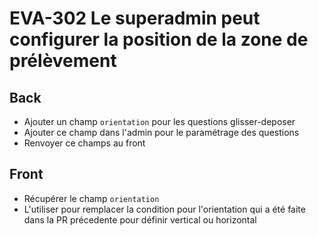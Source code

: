 # EVA-302 Le superadmin peut configurer la position de la zone de prélèvement

## Back
- Ajouter un champ `orientation` pour les questions glisser-deposer
- Ajouter ce champ dans l'admin pour le paramétrage des questions
- Renvoyer ce champs au front

## Front
- Récupérer le champ `orientation`
- L'utiliser pour remplacer la condition pour l'orientation qui a été faite dans la PR précedente pour définir vertical ou horizontal
